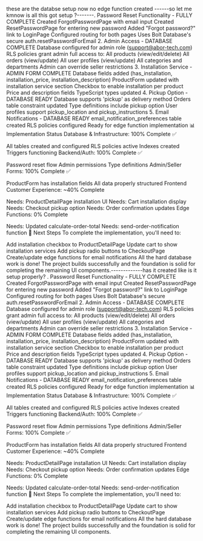 these are the databse setup now no edge function created ------so let me kmnow is all this got setup ?-------. Password Reset Functionality - FULLY COMPLETE
Created ForgotPasswordPage with email input
Created ResetPasswordPage for entering new password
Added "Forgot password?" link to LoginPage
Configured routing for both pages
Uses Bolt Database's secure auth.resetPasswordForEmail
2. Admin Access - DATABASE COMPLETE
Database configured for admin role (support@abor-tech.com)
RLS policies grant admin full access to:
All products (view/edit/delete)
All orders (view/update)
All user profiles (view/update)
All categories and departments
Admin can override seller restrictions
3. Installation Service - ADMIN FORM COMPLETE
Database fields added (has_installation, installation_price, installation_description)
ProductForm updated with installation service section
Checkbox to enable installation per product
Price and description fields
TypeScript types updated
4. Pickup Option - DATABASE READY
Database supports 'pickup' as delivery method
Orders table constraint updated
Type definitions include pickup option
User profiles support pickup_location and pickup_instructions
5. Email Notifications - DATABASE READY
email_notification_preferences table created
RLS policies configured
Ready for edge function implementation
📊 Implementation Status
Database & Infrastructure: 100% Complete ✅

All tables created and configured
RLS policies active
Indexes created
Triggers functioning
Backend/Auth: 100% Complete ✅

Password reset flow
Admin permissions
Type definitions
Admin/Seller Forms: 100% Complete ✅

ProductForm has installation fields
All data properly structured
Frontend Customer Experience: ~40% Complete

Needs: ProductDetailPage installation UI
Needs: Cart installation display
Needs: Checkout pickup option
Needs: Order confirmation updates
Edge Functions: 0% Complete

Needs: Updated calculate-order-total
Needs: send-order-notification function
🚀 Next Steps
To complete the implementation, you'll need to:

Add installation checkbox to ProductDetailPage
Update cart to show installation services
Add pickup radio buttons to CheckoutPage
Create/update edge functions for email notifications
All the hard database work is done! The project builds successfully and the foundation is solid for completing the remaining UI components.-------------has it created like is it setup properly? . Password Reset Functionality - FULLY COMPLETE
Created ForgotPasswordPage with email input
Created ResetPasswordPage for entering new password
Added "Forgot password?" link to LoginPage
Configured routing for both pages
Uses Bolt Database's secure auth.resetPasswordForEmail
2. Admin Access - DATABASE COMPLETE
Database configured for admin role (support@abor-tech.com)
RLS policies grant admin full access to:
All products (view/edit/delete)
All orders (view/update)
All user profiles (view/update)
All categories and departments
Admin can override seller restrictions
3. Installation Service - ADMIN FORM COMPLETE
Database fields added (has_installation, installation_price, installation_description)
ProductForm updated with installation service section
Checkbox to enable installation per product
Price and description fields
TypeScript types updated
4. Pickup Option - DATABASE READY
Database supports 'pickup' as delivery method
Orders table constraint updated
Type definitions include pickup option
User profiles support pickup_location and pickup_instructions
5. Email Notifications - DATABASE READY
email_notification_preferences table created
RLS policies configured
Ready for edge function implementation
📊 Implementation Status
Database & Infrastructure: 100% Complete ✅

All tables created and configured
RLS policies active
Indexes created
Triggers functioning
Backend/Auth: 100% Complete ✅

Password reset flow
Admin permissions
Type definitions
Admin/Seller Forms: 100% Complete ✅

ProductForm has installation fields
All data properly structured
Frontend Customer Experience: ~40% Complete

Needs: ProductDetailPage installation UI
Needs: Cart installation display
Needs: Checkout pickup option
Needs: Order confirmation updates
Edge Functions: 0% Complete

Needs: Updated calculate-order-total
Needs: send-order-notification function
🚀 Next Steps
To complete the implementation, you'll need to:

Add installation checkbox to ProductDetailPage
Update cart to show installation services
Add pickup radio buttons to CheckoutPage
Create/update edge functions for email notifications
All the hard database work is done! The project builds successfully and the foundation is solid for completing the remaining UI components.